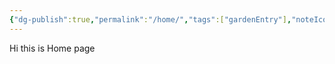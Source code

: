 ```yaml
---
{"dg-publish":true,"permalink":"/home/","tags":["gardenEntry"],"noteIcon":"","created":"2024-10-24T18:38:29.410+05:30","updated":"2024-10-24T18:38:29.410+05:30"}
---
```


Hi this is Home page